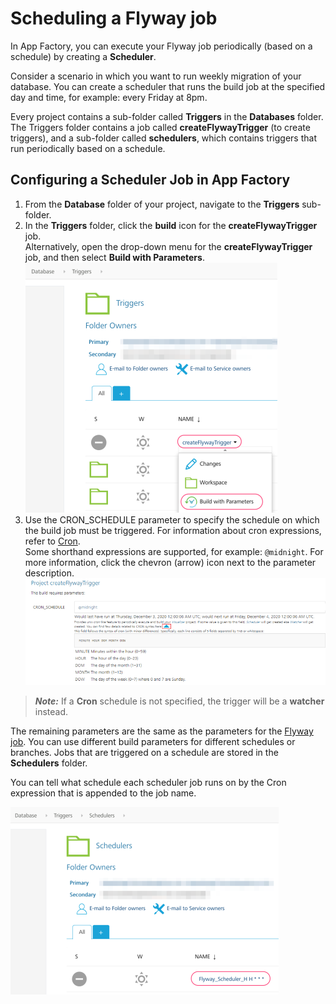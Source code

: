                          

Scheduling a Flyway job
=======================

In App Factory, you can execute your Flyway job periodically (based on a schedule) by creating a **Scheduler**.

Consider a scenario in which you want to run weekly migration of your database. You can create a scheduler that runs the build job at the specified day and time, for example: every Friday at 8pm.

Every project contains a sub-folder called **Triggers** in the **Databases** folder. The Triggers folder contains a job called **createFlywayTrigger** (to create triggers), and a sub-folder called **schedulers**, which contains triggers that run periodically based on a schedule.

Configuring a Scheduler Job in App Factory
------------------------------------------

1.  From the **Database** folder of your project, navigate to the **Triggers** sub-folder.
2.  In the **Triggers** folder, click the **build** icon for the **createFlywayTrigger** job.  
    Alternatively, open the drop-down menu for the **createFlywayTrigger** job, and then select **Build with Parameters**.  
    [![](Resources/Images/Flyway_buildWithParameters_thumb_0_400.png)](Resources/Images/Flyway_buildWithParameters.png)
3.  Use the CRON\_SCHEDULE parameter to specify the schedule on which the build job must be triggered. For information about cron expressions, refer to [Cron](https://en.wikipedia.org/wiki/Cron).  
    Some shorthand expressions are supported, for example: `@midnight`. For more information, click the chevron (arrow) icon next to the parameter description.  
    [![](Resources/Images/createFlywayTrigger_chevron_thumb_800_0.png)](Resources/Images/createFlywayTrigger_chevron.png)

> **_Note:_** If a **Cron** schedule is not specified, the trigger will be a **watcher** instead.

The remaining parameters are the same as the parameters for the [Flyway job](RunningFlywayJobs.md). You can use different build parameters for different schedules or branches. Jobs that are triggered on a schedule are stored in the **Schedulers** folder.

You can tell what schedule each scheduler job runs on by the Cron expression that is appended to the job name.

[![](Resources/Images/Flyway_Scheduler_thumb_0_300.png)](Resources/Images/Flyway_Scheduler.png)
